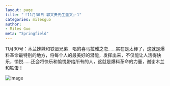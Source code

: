 ```yaml
---
layout: page
title: "『11月30日 郭文贵先生盖文』·1"
categories: milesguo
author:
- Miles Guo
meta: "Springfield"
---
```


11月30号：木兰妹妹和铁蛋兄弟．唱的喜马拉雅之恋……实在是太棒了，这就是爆料革命最特别的地方，将每个人的最美好的潜能，发挥出来，不仅能让人活得快乐，愉悦……还会将快乐和愉悦带给所有的人，这就是爆料革命的力量，谢谢木兰和铁蛋！

![image](../../../../image/milesguo/2020_11_30_Miles_Guo_Getter_1_1.png)
